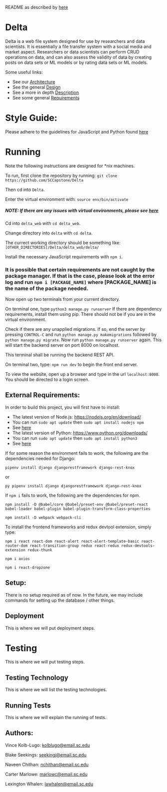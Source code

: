 README as described by [here](https://capstone.cse.sc.edu/milestone/source-control/#september)

# Delta
Delta is a web file system designed for use by researchers and data scientists. It is essentially a file transfer system with a social media and market aspect. Researchers or data scientists can perform CRUD operations on data, and can also assess the validity of data by creating posts on data sets or ML models or by rating data sets or ML models. 

Some useful links:
- See our [Architecture](https://github.com/SCCapstone/Delta/wiki/Architecture)
- See the general [Design](https://github.com/SCCapstone/Delta/wiki/Architecture)
- See a more in depth [Description](https://github.com/SCCapstone/Delta/wiki/Project-Description)
- See some general [Requirements](https://github.com/SCCapstone/Delta/wiki/Requirements)

# Style Guide:
Please adhere to the guidelines for JavaScript and Python found [here](https://google.github.io/styleguide/)

# Running
Note the following instructions are designed for *nix machines.

To run, first clone the repository by running:
`git clone https://github.com/SCCapstone/Delta` 

Then cd into `Delta`. 

Enter the virtual environment with:
`source env/bin/activate`
##### NOTE: If there are any issues with virtual environments, please see [here](https://pythonbasics.org/virtualenv/)

Cd into `delta_web` with `cd delta_web`.

Change directory into `delta` with `cd delta`.

The currect working directory should be something like:
`[OTHER_DIRECTORIES]/Delta/delta_web/delta/`

Install the necessary JavaScript requirements with `npm i`. 
### It is possible that certain requirements are not caught by the package manager. If that is the case, please look at the error log and run `npm i [PACKAGE_NAME]` where [PACKAGE_NAME] is the name of the package needed.

Now open up two terminals from your current directory.

On terminal one, type
`python3 manage.py runserver`
If there are dependency requirements, install them using pip. There should not be if you are in the virtual environment. 

Check if there are any unapplied migrations. If so, end the server by pressing `CONTROL-C` and run `python manage.py makemigrations` followed by `python manage.py migrate`. Now run `python manage.py runserver` again. This will start the backend server on port 8000 on localhost.

This terminal shall be running the backend REST API.

On terminal two, type:
`npm run dev` to begin the front end server.

To view the website, open up a browser and type in the url `localhost:8000`. You should be directed to a login screen.

## External Requirements:
In order to build this project, you will first have to install:

- The latest version of Node.js: https://nodejs.org/en/download/
- You can run `sudo apt update` then `sudo apt install nodejs npm`
- See [here](https://linuxize.com/post/how-to-install-node-js-on-ubuntu-20-04/)
- The latest version of Python: https://www.python.org/downloads/
- You can run `sudo apt update` then `sudo apt install python3`
- See [here](https://www.makeuseof.com/install-python-ubuntu/)

If for some reason the environment fails to work, the following are the dependencies needed for Django:

`pipenv install django djangorestframework django-rest-knox`

or

`py pipenv install django djangorestframework django-rest-knox`

If `npm i` fails to work, the following are the dependencies for npm.

`npm install -D @babel/core @babel/preset-env @babel/preset-react babel-loader babel-plugin babel-plugin-transform-class-properties`

`npm install -D webpack webpack-cli`

To install the frontend frameworks and redux devtool extension, simply type:

`npm i react react-dom react-alert react-alert-template-basic react-router-dom react-transition-group redux react-redux redux-devtools-extension redux-thunk`

`npm i axios` 

`npm i react-dropzone`

## Setup:
There is no setup required as of now. In the future, we may include commands for setting up the database / other things.

## Deployment
This is where we will put deployment steps.

# Testing
This is where we will put testing steps.

## Testing Technology
This is where we will list the testing technologies.

## Running Tests
This is where we will explain the running of tests.

## Authors:
Vince Kolb-Lugo: kolblugo@email.sc.edu

Blake Seekings: seekingj@email.sc.edu

Naveen Chithan: nchithan@email.sc.edu

Carter Marlowe: marlowc@email.sc.edu

Lexington Whalen: lawhalen@email.sc.edu
